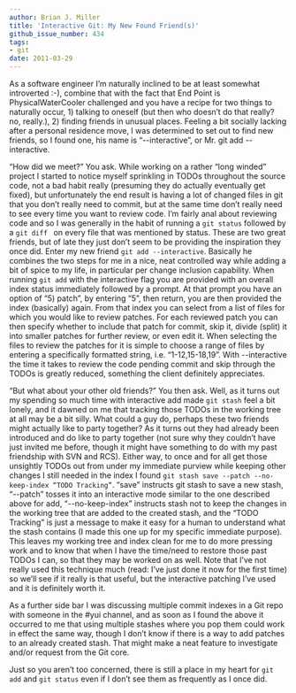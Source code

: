 ```yaml
---
author: Brian J. Miller
title: 'Interactive Git: My New Found Friend(s)'
github_issue_number: 434
tags:
- git
date: 2011-03-29
---
```


As a software engineer I’m naturally inclined to be at least somewhat introverted :-), combine that with the fact that End Point is PhysicalWaterCooler challenged and you have a recipe for two things to naturally occur, 1) talking to oneself (but then who doesn’t do that really? no, really.), 2) finding friends in unusual places. Feeling a bit socially lacking after a personal residence move, I was determined to set out to find new friends, so I found one, his name is “--interactive”, or Mr. git add --interactive.

“How did we meet?” You ask. While working on a rather “long winded” project I started to notice myself sprinkling in TODOs throughout the source code, not a bad habit really (presuming they do actually eventually get fixed), but unfortunately the end result is having a lot of changed files in git that you don’t really need to commit, but at the same time don’t really need to see every time you want to review code. I’m fairly anal about reviewing code and so I was generally in the habit of running a `git status` followed by a `git diff ` on every file that was mentioned by status. These are two great friends, but of late they just don’t seem to be providing the inspiration they once did. Enter my new friend `git add --interactive`. Basically he combines the two steps for me in a nice, neat controlled way while adding a bit of spice to my life, in particular per change inclusion capability. When running `git add` with the interactive flag you are provided with an overall index status immediately followed by a prompt. At that prompt you have an option of “5) patch”, by entering “5”, then return, you are then provided the index (basically) again. From that index you can select from a list of files for which you would like to review patches. For each reviewed patch you can then specify whether to include that patch for commit, skip it, divide (split) it into smaller patches for further review, or even edit it. When selecting the files to review the patches for it is simple to choose a range of files by entering a specifically formatted string, i.e. “1-12,15-18,19”. With --interactive the time it takes to review the code pending commit and skip through the TODOs is greatly reduced, something the client definitely appreciates.

“But what about your other old friends?” You then ask. Well, as it turns out my spending so much time with interactive add made `git stash` feel a bit lonely, and it dawned on me that tracking those TODOs in the working tree at all may be a bit silly. What could a guy do, perhaps these two friends might actually like to party together? As it turns out they had already been introduced and do like to party together (not sure why they couldn’t have just invited me before, though it might have something to do with my past friendship with SVN and RCS). Either way, to once and for all get those unsightly TODOs out from under my immediate purview while keeping other changes I still needed in the index I found `git stash save --patch --no-keep-index “TODO Tracking”`. “save” instructs git stash to save a new stash, “--patch” tosses it into an interactive mode similar to the one described above for add, “--no-keep-index” instructs stash not to keep the changes in the working tree that are added to the created stash, and the “TODO Tracking” is just a message to make it easy for a human to understand what the stash contains (I made this one up for my specific immediate purpose). This leaves my working tree and index clean for me to do more pressing work and to know that when I have the time/need to restore those past TODOs I can, so that they may be worked on as well. Note that I’ve not really used this technique much (read: I’ve just done it now for the first time) so we’ll see if it really is that useful, but the interactive patching I’ve used and it is definitely worth it.

As a further side bar I was discussing multiple commit indexes in a Git repo with someone in the #yui channel, and as soon as I found the above it occurred to me that using multiple stashes where you pop them could work in effect the same way, though I don’t know if there is a way to add patches to an already created stash. That might make a neat feature to investigate and/or request from the Git core.

Just so you aren’t too concerned, there is still a place in my heart for `git add` and `git status` even if I don’t see them as frequently as I once did.
